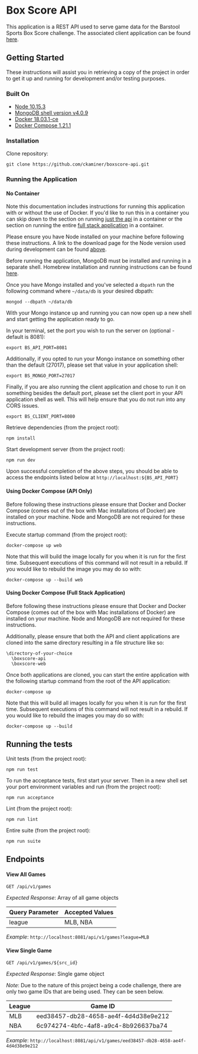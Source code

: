 # Box Score API

This application is a REST API used to serve game data for the Barstool Sports Box Score challenge. The associated client application can be found [here](https://github.com/ckaminer/boxscore-client).

## Getting Started

These instructions will assist you in retrieving a copy of the project in order to get it up and running for development and/or testing purposes.

### Built On

- [Node 10.15.3](https://nodejs.org/download/release/v10.15.3/)
- [MongoDB shell version v4.0.9](https://docs.mongodb.com/manual/release-notes/4.0/)
- [Docker 18.03.1-ce](https://docs.docker.com/docker-for-mac/release-notes/#stable-releases-of-2018)
- [Docker Compose 1.21.1](https://docs.docker.com/release-notes/docker-compose/#1211)

### Installation

Clone repository:
```
git clone https://github.com/ckaminer/boxscore-api.git
```

### Running the Application

#### No Container

Note this documentation includes instructions for running this application with or without the use of Docker. If you'd like to run this in a container you can skip down to the section on running [just the api](#Using-Docker-Compose-api-only) in a container or the section on running the entire [full stack application](#using-docker-compose-full-stack-application) in a container.

Please ensure you have Node installed on your machine before following these instructions. A link to the download page for the Node version used during development can be found [above](#Built-On).

Before running the application, MongoDB must be installed and running in a separate shell. Homebrew installation and running instructions can be found [here](https://github.com/mongodb/homebrew-brew).

Once you have Mongo installed and you've selected a `dbpath` run the following command where `~/data/db` is your desired dbpath:
```
mongod --dbpath ~/data/db
```

With your Mongo instance up and running you can now open up a new shell and start getting the application ready to go.

In your terminal, set the port you wish to run the server on (optional - default is 8081):
```
export BS_API_PORT=8081
```

Additionally, if you opted to run your Mongo instance on something other than the default (27017), please set that value in your application shell:
```
export BS_MONGO_PORT=27017
```

Finally, if you are also running the client application and chose to run it on something besides the default port, please set the client port in your API application shell as well. This will help ensure that you do not run into any CORS issues.
```
export BS_CLIENT_PORT=8080
```

Retrieve dependencies (from the project root):
```
npm install
```

Start development server (from the project root):
```
npm run dev
```

Upon successful completion of the above steps, you should be able to access the endpoints listed below at `http://localhost:${BS_API_PORT}`

#### Using Docker Compose (API Only)

Before following these instructions please ensure that Docker and Docker Compose (comes out of the box with Mac installations of Docker) are installed on your machine. Node and MongoDB are not required for these instructions.

Execute startup command (from the project root):
```
docker-compose up web
```

Note that this will build the image locally for you when it is run for the first time. Subsequent executions of this command will not result in a rebuild. If you would like to rebuild the image you may do so with:
```
docker-compose up --build web
```

#### Using Docker Compose (Full Stack Application)

Before following these instructions please ensure that Docker and Docker Compose (comes out of the box with Mac installations of Docker) are installed on your machine. Node and MongoDB are not required for these instructions.

Additionally, please ensure that both the API and client applications are cloned into the same directory resulting in a file structure like so:
```
\directory-of-your-choice
  \boxscore-api
  \boxscore-web
```

Once both applications are cloned, you can start the entire application with the following startup command from the root of the API application:
```
docker-compose up
```

Note that this will build all images locally for you when it is run for the first time. Subsequent executions of this command will not result in a rebuild. If you would like to rebuild the images you may do so with:
```
docker-compose up --build
```

## Running the tests

Unit tests (from the project root):
```
npm run test
```

To run the acceptance tests, first start your server. Then in a new shell set your port environment variables and run (from the project root):
```
npm run acceptance
```

Lint (from the project root):
```
npm run lint
```

Entire suite (from the project root):
```
npm run suite
```

## Endpoints

#### View All Games
`GET /api/v1/games`

*Expected Response*: Array of all game objects

| Query Parameter | Accepted Values |
| -- | -- |
| league | MLB, NBA |

*Example*: `http://localhost:8081/api/v1/games?league=MLB`

#### View Single Game
`GET /api/v1/games/${src_id}`

*Expected Response*: Single game object

*Note*: Due to the nature of this project being a code challenge, there are only two game IDs that are being used. They can be seen below.

| League | Game ID |
| -- | -- |
| MLB | eed38457-db28-4658-ae4f-4d4d38e9e212 |
| NBA | 6c974274-4bfc-4af8-a9c4-8b926637ba74 |

*Example*: `http://localhost:8081/api/v1/games/eed38457-db28-4658-ae4f-4d4d38e9e212`
